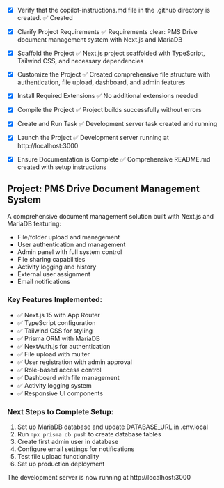- [x] Verify that the copilot-instructions.md file in the .github directory is created. ✅ Created

- [x] Clarify Project Requirements ✅ Requirements clear: PMS Drive document management system with Next.js and MariaDB

- [x] Scaffold the Project ✅ Next.js project scaffolded with TypeScript, Tailwind CSS, and necessary dependencies

- [x] Customize the Project ✅ Created comprehensive file structure with authentication, file upload, dashboard, and admin features

- [x] Install Required Extensions ✅ No additional extensions needed

- [x] Compile the Project ✅ Project builds successfully without errors

- [x] Create and Run Task ✅ Development server task created and running

- [x] Launch the Project ✅ Development server running at http://localhost:3000

- [x] Ensure Documentation is Complete ✅ Comprehensive README.md created with setup instructions

## Project: PMS Drive Document Management System
A comprehensive document management solution built with Next.js and MariaDB featuring:
- File/folder upload and management
- User authentication and management
- Admin panel with full system control
- File sharing capabilities
- Activity logging and history
- External user assignment
- Email notifications

### Key Features Implemented:
- ✅ Next.js 15 with App Router
- ✅ TypeScript configuration
- ✅ Tailwind CSS for styling
- ✅ Prisma ORM with MariaDB
- ✅ NextAuth.js for authentication
- ✅ File upload with multer
- ✅ User registration with admin approval
- ✅ Role-based access control
- ✅ Dashboard with file management
- ✅ Activity logging system
- ✅ Responsive UI components

### Next Steps to Complete Setup:
1. Set up MariaDB database and update DATABASE_URL in .env.local
2. Run `npx prisma db push` to create database tables
3. Create first admin user in database
4. Configure email settings for notifications
5. Test file upload functionality
6. Set up production deployment

The development server is now running at http://localhost:3000
